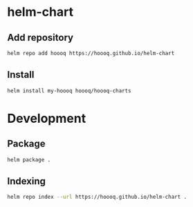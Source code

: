 # helm-chart

## Add repository

```sh
helm repo add hoooq https://hoooq.github.io/helm-chart
```


## Install

```sh
helm install my-hoooq hoooq/hoooq-charts
```


# Development

## Package

```sh
helm package .
```

## Indexing

```sh
helm repo index --url https://hoooq.github.io/helm-chart .
```

